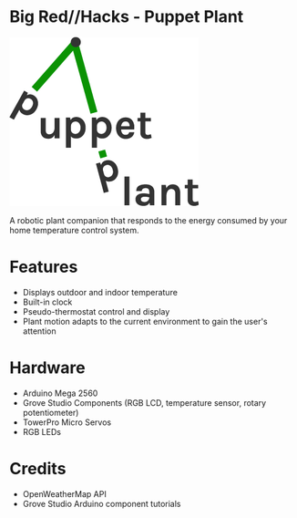 # Big Red//Hacks - Puppet Plant

![alt tag](/img/logo.png)

A robotic plant companion that responds to the energy consumed by your home temperature control system.

# Features

- Displays outdoor and indoor temperature
- Built-in clock
- Pseudo-thermostat control and display
- Plant motion adapts to the current environment to gain the user's attention

# Hardware

- Arduino Mega 2560
- Grove Studio Components (RGB LCD, temperature sensor, rotary potentiometer)
- TowerPro Micro Servos
- RGB LEDs

# Credits

- OpenWeatherMap API 
- Grove Studio Arduino component tutorials


